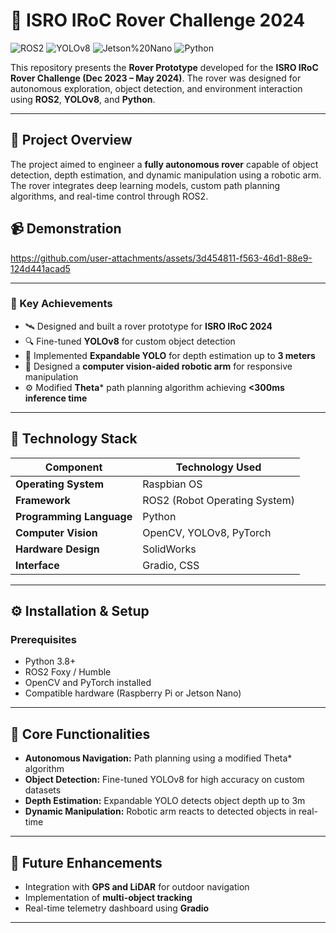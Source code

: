 # 🤖 ISRO IRoC Rover Challenge 2024

![ROS2](https://img.shields.io/badge/ROS2-Robot%20Operating%20System-blue) ![YOLOv8](https://img.shields.io/badge/YOLOv8-Computer%20Vision-red) ![Jetson%20Nano](https://img.shields.io/badge/Jetson%20Nano-Edge%20AI-green) ![Python](https://img.shields.io/badge/Python-3.8+-yellow)

This repository presents the **Rover Prototype** developed for the **ISRO IRoC Rover Challenge (Dec 2023 – May 2024)**. The rover was designed for autonomous exploration, object detection, and environment interaction using **ROS2**, **YOLOv8**, and **Python**.

---

## 🚀 Project Overview

The project aimed to engineer a **fully autonomous rover** capable of object detection, depth estimation, and dynamic manipulation using a robotic arm. The rover integrates deep learning models, custom path planning algorithms, and real-time control through ROS2.


## 📹 Demonstration


https://github.com/user-attachments/assets/3d454811-f563-46d1-88e9-124d441acad5


---

### 🔹 Key Achievements

* 🛰️ Designed and built a rover prototype for **ISRO IRoC 2024**
* 🔍 Fine-tuned **YOLOv8** for custom object detection
* 📏 Implemented **Expandable YOLO** for depth estimation up to **3 meters**
* 🦾 Designed a **computer vision-aided robotic arm** for responsive manipulation
* ⚙️ Modified **Theta*** path planning algorithm achieving **<300ms inference time**

---

## 🧠 Technology Stack

| Component                | Technology Used               |
| ------------------------ | ----------------------------- |
| **Operating System**     | Raspbian OS                   |
| **Framework**            | ROS2 (Robot Operating System) |
| **Programming Language** | Python                        |
| **Computer Vision**      | OpenCV, YOLOv8, PyTorch       |
| **Hardware Design**      | SolidWorks                    |
| **Interface**            | Gradio, CSS                   |

---

## ⚙️ Installation & Setup

### Prerequisites

* Python 3.8+
* ROS2 Foxy / Humble
* OpenCV and PyTorch installed
* Compatible hardware (Raspberry Pi or Jetson Nano)
  
---

## 🧩 Core Functionalities

* **Autonomous Navigation:** Path planning using a modified Theta* algorithm
* **Object Detection:** Fine-tuned YOLOv8 for high accuracy on custom datasets
* **Depth Estimation:** Expandable YOLO detects object depth up to 3m
* **Dynamic Manipulation:** Robotic arm reacts to detected objects in real-time

---

## 🚧 Future Enhancements

* Integration with **GPS and LiDAR** for outdoor navigation
* Implementation of **multi-object tracking**
* Real-time telemetry dashboard using **Gradio**

---
